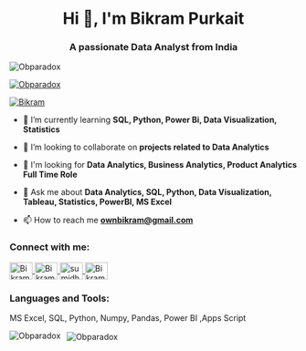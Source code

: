 <h1 align="center">Hi 👋, I'm Bikram Purkait</h1>
<h3 align="center">A passionate Data Analyst from India</h3>

<p align="left"> 
  <img src="https://komarev.com/ghpvc/?username=Obparadox&label=Profile%20views&color=0e75b6&style=flat" alt="Obparadox" /> 
</p>

<p align="left">
  <a href="https://github.com/ryo-ma/github-profile-trophy">
    <img src="https://github-profile-trophy.vercel.app/?username=Obparadox" alt="Obparadox" />   
  </a>
</p>

<p align="left"> 
  <a href="https://twitter.com/" target="blank">
    <img src="https://img.shields.io/twitter/follow/bikram?logo=twitter&style=for-the-badge"  alt="Bikram" />
  </a> 
</p>

- 🌱 I’m currently learning **SQL, Python, Power Bi, Data Visualization, Statistics**

- 👯 I’m looking to collaborate on **projects related to Data Analytics**

-  🔭 I'm looking for **Data Analytics, Business Analytics, Product Analytics Full Time Role**

- 💬 Ask me about **Data Analytics, SQL, Python, Data Visualization, Tableau, Statistics, PowerBI, MS Excel**

- 📫 How to reach me **ownbikram@gmail.com**     

<h3 align="left">Connect with me:</h3>
<p align="left">
  
<a href="https://twitter.com/" target="blank">
  <img align="center" src="https://raw.githubusercontent.com/rahuldkjain/github-profile-readme-generator/master/src/images/icons/Social/twitter.svg"    alt="Bikram" height="30" width="40" />
</a>
  
<a href="https://linkedin.com/in/bikrampurkait" target="blank">
  <img align="center" src="https://raw.githubusercontent.com/rahuldkjain/github-profile-readme-generator/master/src/images/icons/Social/linked-in-alt.svg" alt="Bikram-Purkait" height="30" width="40" />
</a>
  
<a href="https://stackoverflow.com/users/Bikram" target="blank">
  <img align="center" src="https://raw.githubusercontent.com/rahuldkjain/github-profile-readme-generator/master/src/images/icons/Social/stack-overflow.svg" alt="sumidhakp" height="30" width="40" />
</a>
  
  
<a href="https://www.leetcode.com/Bikram" target="blank">
  <img align="center" src="https://raw.githubusercontent.com/rahuldkjain/github-profile-readme-generator/master/src/images/icons/Social/leet-code.svg"    alt="Bikram" height="30" width="40" />
  </a>
  
  </p>

<h3 align="left">Languages and Tools:</h3>

<p align="left">

 <p> MS Excel, SQL, Python, Numpy, Pandas, Power BI ,Apps Script </p>
  
</p>

<p>
  <img align="left" src="https://github-readme-stats.vercel.app/api/top-langs?username=Obparadox&show_icons=true&locale=en&layout=compact"          alt="Obparadox" />
</p>

<p>
  &nbsp;
  <img align="center" src="https://github-readme-stats.vercel.app/api?username=Obparadox&show_icons=true&locale=en" alt="Obparadox" />
</p>
